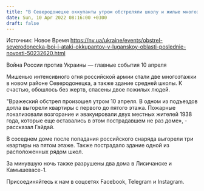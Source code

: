 ```yaml
---
title: "В Северодонецке оккупанты утром обстреляли школу и жилые многоэтажки — глава Луганской ОВА"
date: Sun, 10 Apr 2022 08:16:00 +0300
draft: false
---
```

Источник: Новое Время https://nv.ua/ukraine/events/obstrel-severodonecka-boi-i-ataki-okkupantov-v-luganskoy-oblasti-poslednie-novosti-50232620.html


Война России против Украины — главные события 10 апреля

Мишенью интенсивного огня российской армии стали две многоэтажки в новом районе Северодонецка, а также здание средней школы. К счастью, обошлось без жертв, спасены двое пожилых людей.

 "Вражеский обстрел произошел утром 10 апреля. В одном из подъездов дотла выгорели квартиры с первого до пятого этажа. Пожарные локализовали возгорание и эвакуировали двух местных жителей 1938 года, которые еще оставались в этом пострадавшем не раз доме», - рассказал Гайдай.

В соседнем доме после попадания российского снаряда выгорели три квартиры на пятом этаже. Также пострадало здание одной из расположенных рядом школ.

За минувшую ночь также разрушены два дома в Лисичанске и Камышевасе-1.

Присоединяйтесь к нам в соцсетях Facebook, Telegram и Instagram.
